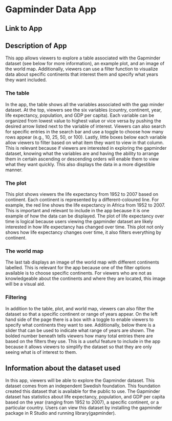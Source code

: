 # Gapminder Data App

## Link to App

## Description of App
This app allows viewers to explore a table associated with the Gapminder dataset (see below for more information), an example plot, and an image of the world map. Additionally, viewers can use a filter function to visualize data about specific continents that interest them and specify what years they want included. 

### The table
In the app, the table shows all the variables associated with the gap minder dataset. At the top, viewers see the six variables (country, continent, year, life expectancy, population, and GDP per capita). Each variable can be organized from lowest value to highest value or vice versa by pushing the desired arrow listed next to the variable of interest. Viewers can also search for specific entries in the search bar and use a toggle to choose how many rows appear (e.g., 10, 25, 50, or 100). Lastly, little boxes below each variable allow viewers to filter based on what item they want to view in that column. This is relevant because if viewers are interested in exploring the gapminder dataset, knowing what the variables are and having the ability to arrange them in certain ascending or descending orders will enable them to view what they want quickly. This also displays the data in a more digestible manner.

### The plot
This plot shows viewers the life expectancy from 1952 to 2007 based on continent. Each continent is represented by a different-coloured line. For example, the red line shows the life expectancy in Africa from 1952 to 2007. This is important and relevant to include in the app because it is one example of how the data can be displayed. The plot of life expectancy over time is logical because users viewing the gapminder dataset are likely interested in how life expectancy has changed over time. This plot not only shows how life expectancy changes over time, it also filters everything by continent. 

### The world map
The last tab displays an image of the world map with different continents labelled. This is relevant for the app because one of the filter options available is to choose specific continents. For viewers who are not as knowledgeable about the continents and where they are located, this image will be a visual aid. 

### Filtering
In addition to the table, plot, and world map, viewers can also filter the dataset so that a specific continent or range of years appear. On the left hand side of the page there is a box with a toggle to enable viewers to specify what continents they want to see. Additionally, below there is a slider that can be used to indicate what range of years are shown. The bolded number beneath tells viewers how many total entries there are based on the filters they use. This is a useful feature to include in the app because it allows viewers to simplify the dataset so that they are only seeing what is of interest to them. 

## Information about the dataset used
In this app, viewers will be able to explore the Gapminder dataset. This dataset comes from an independent Swedish foundation. This foundation created this dataset that is available for the public to use. The Gapminder dataset has statistics about life expectancy, population, and GDP per capita based on the year (ranging from 1952 to 2007), a specific continent, or a particular country. Users can view this dataset by installing the gapminder package in R Studio and running library(gapminder). 

